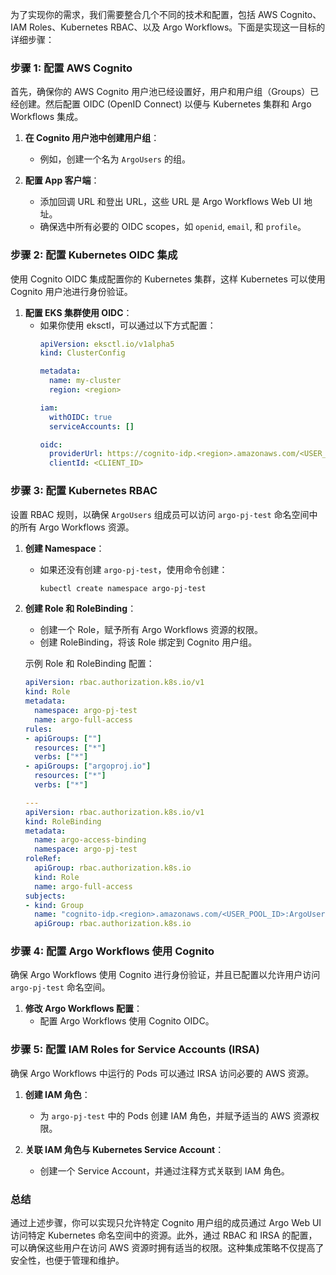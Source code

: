 为了实现你的需求，我们需要整合几个不同的技术和配置，包括 AWS Cognito、IAM Roles、Kubernetes RBAC、以及 Argo Workflows。下面是实现这一目标的详细步骤：

### 步骤 1: 配置 AWS Cognito

首先，确保你的 AWS Cognito 用户池已经设置好，用户和用户组（Groups）已经创建。然后配置 OIDC (OpenID Connect) 以便与 Kubernetes 集群和 Argo Workflows 集成。

1. **在 Cognito 用户池中创建用户组**：
   - 例如，创建一个名为 `ArgoUsers` 的组。

2. **配置 App 客户端**：
   - 添加回调 URL 和登出 URL，这些 URL 是 Argo Workflows Web UI 地址。
   - 确保选中所有必要的 OIDC scopes，如 `openid`, `email`, 和 `profile`。

### 步骤 2: 配置 Kubernetes OIDC 集成

使用 Cognito OIDC 集成配置你的 Kubernetes 集群，这样 Kubernetes 可以使用 Cognito 用户池进行身份验证。

1. **配置 EKS 集群使用 OIDC**：
   - 如果你使用 eksctl，可以通过以下方式配置：
     ```yaml
     apiVersion: eksctl.io/v1alpha5
     kind: ClusterConfig

     metadata:
       name: my-cluster
       region: <region>

     iam:
       withOIDC: true
       serviceAccounts: []
     
     oidc:
       providerUrl: https://cognito-idp.<region>.amazonaws.com/<USER_POOL_ID>
       clientId: <CLIENT_ID>
     ```

### 步骤 3: 配置 Kubernetes RBAC

设置 RBAC 规则，以确保 `ArgoUsers` 组成员可以访问 `argo-pj-test` 命名空间中的所有 Argo Workflows 资源。

1. **创建 Namespace**：
   - 如果还没有创建 `argo-pj-test`，使用命令创建：
     ```bash
     kubectl create namespace argo-pj-test
     ```

2. **创建 Role 和 RoleBinding**：
   - 创建一个 Role，赋予所有 Argo Workflows 资源的权限。
   - 创建 RoleBinding，将该 Role 绑定到 Cognito 用户组。

   示例 Role 和 RoleBinding 配置：
   ```yaml
   apiVersion: rbac.authorization.k8s.io/v1
   kind: Role
   metadata:
     namespace: argo-pj-test
     name: argo-full-access
   rules:
   - apiGroups: [""]
     resources: ["*"]
     verbs: ["*"]
   - apiGroups: ["argoproj.io"]
     resources: ["*"]
     verbs: ["*"]

   ---
   apiVersion: rbac.authorization.k8s.io/v1
   kind: RoleBinding
   metadata:
     name: argo-access-binding
     namespace: argo-pj-test
   roleRef:
     apiGroup: rbac.authorization.k8s.io
     kind: Role
     name: argo-full-access
   subjects:
   - kind: Group
     name: "cognito-idp.<region>.amazonaws.com/<USER_POOL_ID>:ArgoUsers"
     apiGroup: rbac.authorization.k8s.io
   ```

### 步骤 4: 配置 Argo Workflows 使用 Cognito

确保 Argo Workflows 使用 Cognito 进行身份验证，并且已配置以允许用户访问 `argo-pj-test` 命名空间。

1. **修改 Argo Workflows 配置**：
   - 配置 Argo Workflows 使用 Cognito OIDC。

### 步骤 5: 配置 IAM Roles for Service Accounts (IRSA)

确保 Argo Workflows 中运行的 Pods 可以通过 IRSA 访问必要的 AWS 资源。

1. **创建 IAM 角色**：
   - 为 `argo-pj-test` 中的 Pods 创建 IAM 角色，并赋予适当的 AWS 资源权限。

2. **关联 IAM 角色与 Kubernetes Service Account**：
   - 创建一个 Service Account，并通过注释方式关联到 IAM 角色。

### 总结

通过上述步骤，你可以实现只允许特定 Cognito 用户组的成员通过 Argo Web UI 访问特定 Kubernetes 命名空间中的资源。此外，通过 RBAC 和 IRSA 的配置，可以确保这些用户在访问 AWS 资源时拥有适当的权限。这种集成策略不仅提高了安全性，也便于管理和维护。
